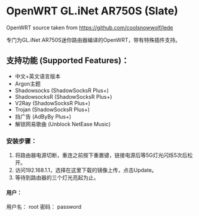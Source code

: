 # OpenWRT GL.iNet AR750S (Slate)

OpenWRT source taken from https://github.com/coolsnowwolf/lede

专门为GL.iNet AR750S迷你路由器编译的OpenWRT，带有特殊插件支持。

## 支持功能 (Supported Features)：
* 中文+英文语言版本
* Argon主题
* Shadowsocks (ShadowSocksR Plus+)
* ShadowsocksR (ShadowSocksR Plus+)
* V2Ray (ShadowSocksR Plus+)
* Trojan (ShadowSocksR Plus+)
* 挡广告 (AdByBy Plus+)
* 解锁网易歌曲 (Unblock NetEase Music)


### 安装步骤：
1. 将路由器电源切断，重连之前按下重置键，链接电源后等5G灯光闪烁5次后松开。
2. 访问192.168.1.1，选择在这里下载的镜像上传，点击Update。
3. 等待到路由器的三个灯光亮起为止。

#### 用户：
用户名： root
密码： password
